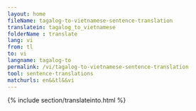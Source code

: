 ```yaml
---
layout: home
fileName: tagalog-to-vietnamese-sentence-translation
translatein: tagalog_to_vietnamese
folderName : translate
lang: vi
from: tl
to: vi
langname: tagalog-to
permalink: /vi/tagalog-to-vietnamese-sentence-translation
tool: sentence-translations
matchurls: en&&tl&&vi
---
```

{% include section/translateinto.html %}

